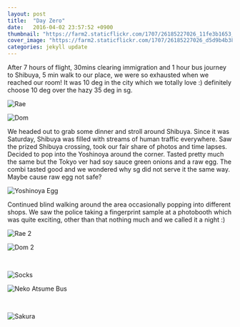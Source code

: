 ```yaml
---
layout: post
title:  "Day Zero"
date:   2016-04-02 23:57:52 +0900
thumbnail: "https://farm2.staticflickr.com/1707/26185227026_11fe3b1653_z_d.jpg"
cover_image: "https://farm2.staticflickr.com/1707/26185227026_d5d9b4b38f_k_d.jpg"
categories: jekyll update
---
```


After 7 hours of flight, 30mins clearing immigration and 1 hour bus journey to Shibuya, 5 min walk to our place, we were so exhausted when we reached our room! It was 10 deg in the city which we totally love :) definitely choose 10 deg over the hazy 35 deg in sg.

![Rae](https://farm2.staticflickr.com/1715/26144844001_b0cdfda659_k_d.jpg)

![Dom](https://farm2.staticflickr.com/1571/26211148075_67e128f67b_k_d.jpg)

We headed out to grab some dinner and stroll around Shibuya. Since it was Saturday, Shibuya was filled with streams of human traffic everywhere. Saw the prized Shibuya crossing, took our fair share of photos and time lapses. Decided to pop into the Yoshinoya around the corner. Tasted pretty much the same but the Tokyo ver had soy sauce green onions and a raw egg. The combi tasted good and we wondered why sg did not serve it the same way. Maybe cause raw egg not safe?

![Yoshinoya Egg](https://farm2.staticflickr.com/1685/26185236156_b7f57e6796_k_d.jpg)

Continued blind walking around the area occasionally popping into different shops. We saw the police taking a fingerprint sample at a photobooth which was quite exciting, other than that nothing much and we called it a night :)

![Rae 2](https://farm2.staticflickr.com/1510/25608491223_436ad07b0d_k_d.jpg)

![Dom 2](https://farm2.staticflickr.com/1657/25938268440_c0e5786f3a_k_d.jpg)

<div>&nbsp;</div>

![Socks](https://farm2.staticflickr.com/1719/26211151645_06e06ebe83_k_d.jpg)

![Neko Atsume Bus](https://farm2.staticflickr.com/1627/25608487883_9cca7334ec_k_d.jpg)

<div>&nbsp;</div>

![Sakura](https://farm2.staticflickr.com/1509/26118678832_08dc947e1c_k_d.jpg)

<div>&nbsp;</div>
